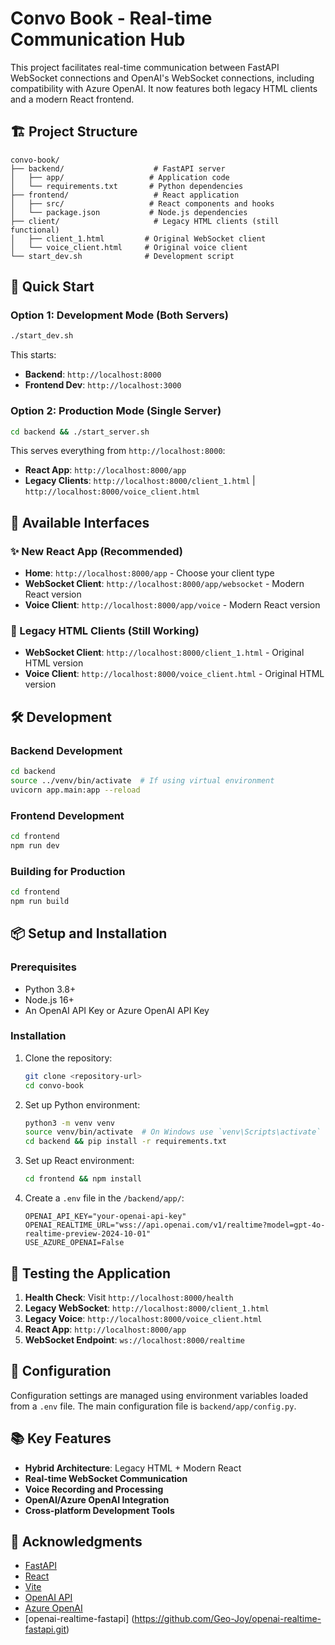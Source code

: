 # Convo Book - Real-time Communication Hub

This project facilitates real-time communication between FastAPI WebSocket connections and OpenAI's WebSocket connections, including compatibility with Azure OpenAI. It now features both legacy HTML clients and a modern React frontend.

## 🏗️ Project Structure 

```
convo-book/
├── backend/                    # FastAPI server
│   ├── app/                   # Application code
│   └── requirements.txt       # Python dependencies
├── frontend/                   # React application
│   ├── src/                   # React components and hooks
│   └── package.json           # Node.js dependencies
├── client/                     # Legacy HTML clients (still functional)
│   ├── client_1.html         # Original WebSocket client
│   └── voice_client.html     # Original voice client
└── start_dev.sh              # Development script
```

## 🚀 Quick Start

### Option 1: Development Mode (Both Servers)
```bash
./start_dev.sh
```

This starts:
- **Backend**: `http://localhost:8000` 
- **Frontend Dev**: `http://localhost:3000`

### Option 2: Production Mode (Single Server)
```bash
cd backend && ./start_server.sh
```

This serves everything from `http://localhost:8000`:
- **React App**: `http://localhost:8000/app`
- **Legacy Clients**: `http://localhost:8000/client_1.html` | `http://localhost:8000/voice_client.html`

## 📱 Available Interfaces

### ✨ New React App (Recommended)
- **Home**: `http://localhost:8000/app` - Choose your client type
- **WebSocket Client**: `http://localhost:8000/app/websocket` - Modern React version
- **Voice Client**: `http://localhost:8000/app/voice` - Modern React version

### 📜 Legacy HTML Clients (Still Working)
- **WebSocket Client**: `http://localhost:8000/client_1.html` - Original HTML version
- **Voice Client**: `http://localhost:8000/voice_client.html` - Original HTML version

## 🛠️ Development

### Backend Development
```bash
cd backend
source ../venv/bin/activate  # If using virtual environment
uvicorn app.main:app --reload
```

### Frontend Development
```bash
cd frontend
npm run dev
```

### Building for Production
```bash
cd frontend
npm run build
```

## 📦 Setup and Installation

### Prerequisites
- Python 3.8+
- Node.js 16+
- An OpenAI API Key or Azure OpenAI API Key

### Installation

1. Clone the repository:
   ```bash
   git clone <repository-url>
   cd convo-book
   ```

2. Set up Python environment:
   ```bash
   python3 -m venv venv
   source venv/bin/activate  # On Windows use `venv\Scripts\activate`
   cd backend && pip install -r requirements.txt
   ```

3. Set up React environment:
   ```bash
   cd frontend && npm install
   ```

4. Create a `.env` file in the `/backend/app/`:
   ```env
   OPENAI_API_KEY="your-openai-api-key"
   OPENAI_REALTIME_URL="wss://api.openai.com/v1/realtime?model=gpt-4o-realtime-preview-2024-10-01"
   USE_AZURE_OPENAI=False
   ```

## 🧪 Testing the Application

1. **Health Check**: Visit `http://localhost:8000/health`
2. **Legacy WebSocket**: `http://localhost:8000/client_1.html`
3. **Legacy Voice**: `http://localhost:8000/voice_client.html`
4. **React App**: `http://localhost:8000/app`
5. **WebSocket Endpoint**: `ws://localhost:8000/realtime`

## 🔧 Configuration

Configuration settings are managed using environment variables loaded from a `.env` file. The main configuration file is `backend/app/config.py`.

## 📚 Key Features

- **Hybrid Architecture**: Legacy HTML + Modern React
- **Real-time WebSocket Communication**
- **Voice Recording and Processing**
- **OpenAI/Azure OpenAI Integration**
- **Cross-platform Development Tools**

## 🤝 Acknowledgments

- [FastAPI](https://fastapi.tiangolo.com/)
- [React](https://react.dev/)
- [Vite](https://vite.dev/)
- [OpenAI API](https://openai.com/api/)
- [Azure OpenAI](https://azure.microsoft.com/services/cognitive-services/openai-service/)
- [openai-realtime-fastapi] (https://github.com/Geo-Joy/openai-realtime-fastapi.git)
